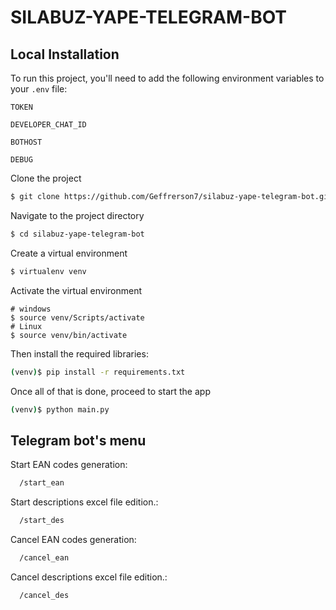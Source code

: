 # SILABUZ-YAPE-TELEGRAM-BOT

## Local Installation

To run this project, you'll need to add the following environment variables to your `.env` file:

`TOKEN`

`DEVELOPER_CHAT_ID`

`BOTHOST`

`DEBUG`

Clone the project

```bash
$ git clone https://github.com/Geffrerson7/silabuz-yape-telegram-bot.git
```

Navigate to the project directory

```bash
$ cd silabuz-yape-telegram-bot
```

Create a virtual environment

```sh
$ virtualenv venv
```

Activate the virtual environment

```
# windows
$ source venv/Scripts/activate
# Linux
$ source venv/bin/activate
```

Then install the required libraries:

```sh
(venv)$ pip install -r requirements.txt
```

Once all of that is done, proceed to start the app

```bash
(venv)$ python main.py
```

## Telegram bot's menu

Start EAN codes generation:

```bash
  /start_ean
```

Start descriptions excel file edition.:

```bash
  /start_des
```

Cancel EAN codes generation:

```bash
  /cancel_ean
```

Cancel descriptions excel file edition.:

```bash
  /cancel_des
```